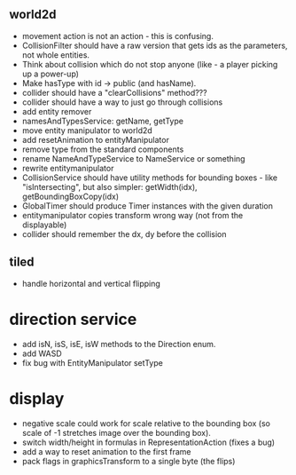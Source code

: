 ## world2d

- movement action is not an action - this is confusing.
- CollisionFilter should have a raw version that gets ids as the parameters, not whole entities.
- Think about collision which do not stop anyone (like - a player picking up a power-up)
- Make hasType with id -> public (and hasName).
- collider should have a "clearCollisions" method???
- collider should have a way to just go through collisions
- add entity remover
- namesAndTypesService: getName, getType
- move entity manipulator to world2d
- add resetAnimation to entityManipulator
- remove type from the standard components
- rename NameAndTypeService to NameService or something
- rewrite entitymanipulator
- CollisionService should have utility methods for bounding boxes - like "isIntersecting", but also simpler: getWidth(idx), getBoundingBoxCopy(idx)
- GlobalTimer should produce Timer instances with the given duration
- entitymanipulator copies transform wrong way (not from the displayable)
- collider should remember the dx, dy before the collision

## tiled
- handle horizontal and vertical flipping

# direction service
- add isN, isS, isE, isW methods to the Direction enum.
- add WASD
- fix bug with EntityManipulator setType

# display
- negative scale could work for scale relative to the bounding box (so scale of -1 stretches image over the bounding box).
- switch width/height in formulas in RepresentationAction (fixes a bug)
- add a way to reset animation to the first frame
- pack flags in graphicsTransform to a single byte (the flips)